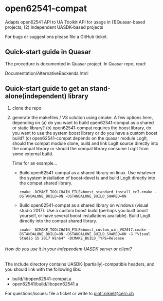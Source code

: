 # open62541-compat
Adapts open62541 API to UA Toolkit API for usage in (1)Quasar-based projects, (2) independent UASDK-based projects

For bugs or suggestions please file a GitHub ticket.

Quick-start guide in Quasar
---------------------------
The procedure is documented in Quasar project.
In Quasar repo, read:

Documentation/AlternativeBackends.html

Quick-start guide to get an stand-alone(independent) library
-----------------------------------------------------------
1. clone the repo

2. generate the makefiles / VS solution using cmake. A few options here, depending on
   (a) do you want to build open62541-compat as a shared or static library?
   (b) open62541-compat requires the boost library, do you want to use the system boost library or do you have a custom boost build?
   (c) open62541-compat depends on the quasar module LogIt, should the compat module clone, build and link LogIt source directly into 
       the compat library or should the compat library consume LogIt from some external build.

   Time for an example...

   - Build open62541-compat as a shared library on linux. Use whatever the system installation of boost-devel is and build LogIt 
     directly into the compat shared library.
     ```
     cmake -DCMAKE_TOOLCHAIN_FILE=boost_standard_install_cc7.cmake -DSTANDALONE_BUILD=ON -DSTANDALONE_BUILD_SHARED=ON
     ```

   - Build open62541-compat as a shared library on windows (visual studio 2017). Use a custom boost build (perhaps you built boost yourself, or have 
     several boost installations available). Build LogIt directly into the compat shared library.
     ```
     cmake -DCMAKE_TOOLCHAIN_FILE=boost_custom_win_VS2017.cmake -DSTANDALONE_BUILD=ON -DSTANDALONE_BUILD_SHARED=ON -G "Visual Studio 15 2017 Win64" -DCMAKE_BUILD_TYPE=Release
     ```



###### How do you use it in your independent UASDK server or client? ######

The include directory contains UASDK-(partially)-compatible headers, and you should link with the following libs:
* build/libopen62541-compat.a
* open62541/build/libopen62541.a

For questions/issues: file a ticket or write to piotr.nikiel@cern.ch

